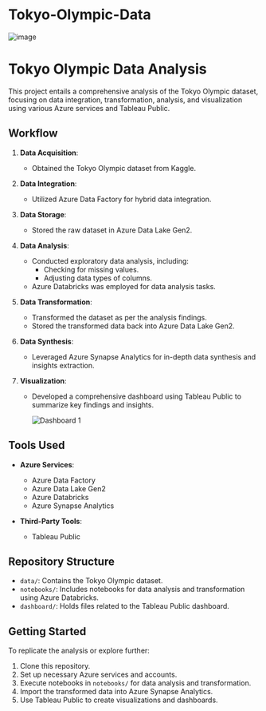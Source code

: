 # Tokyo-Olympic-Data

![image](https://github.com/kasun98/Olympic-data/assets/63708260/531045b2-8c3d-4963-b87b-98b92ff1b4b5)

# Tokyo Olympic Data Analysis

This project entails a comprehensive analysis of the Tokyo Olympic dataset, focusing on data integration, transformation, analysis, and visualization using various Azure services and Tableau Public.

## Workflow

1. **Data Acquisition**:
   - Obtained the Tokyo Olympic dataset from Kaggle.

2. **Data Integration**:
   - Utilized Azure Data Factory for hybrid data integration.

3. **Data Storage**:
   - Stored the raw dataset in Azure Data Lake Gen2.

4. **Data Analysis**:
   - Conducted exploratory data analysis, including:
     - Checking for missing values.
     - Adjusting data types of columns.
   - Azure Databricks was employed for data analysis tasks.

5. **Data Transformation**:
   - Transformed the dataset as per the analysis findings.
   - Stored the transformed data back into Azure Data Lake Gen2.

6. **Data Synthesis**:
   - Leveraged Azure Synapse Analytics for in-depth data synthesis and insights extraction.

7. **Visualization**:
   - Developed a comprehensive dashboard using Tableau Public to summarize key findings and insights.
  
     ![Dashboard 1](https://github.com/kasun98/Olympic-data/assets/63708260/5ed028c1-0798-4e7c-8abe-4d58d40ccfd4)


## Tools Used

- **Azure Services**:
  - Azure Data Factory
  - Azure Data Lake Gen2
  - Azure Databricks
  - Azure Synapse Analytics

- **Third-Party Tools**:
  - Tableau Public

## Repository Structure

- `data/`: Contains the Tokyo Olympic dataset.
- `notebooks/`: Includes notebooks for data analysis and transformation using Azure Databricks.
- `dashboard/`: Holds files related to the Tableau Public dashboard.

## Getting Started

To replicate the analysis or explore further:

1. Clone this repository.
2. Set up necessary Azure services and accounts.
3. Execute notebooks in `notebooks/` for data analysis and transformation.
4. Import the transformed data into Azure Synapse Analytics.
5. Use Tableau Public to create visualizations and dashboards.



